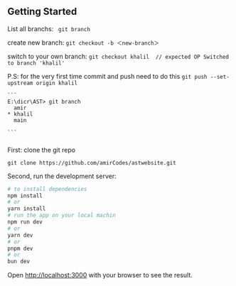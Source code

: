 

## Getting Started

List all branchs: ```  git branch  ``` 

create new branch:  ``` git checkout -b ＜new-branch＞ ```

switch to your own branch: ``` git checkout khalil  // expected OP Switched to branch 'khalil' ```

P.S: for the very first time commit and push need to do this `` git push --set-upstream origin khalil ``

`````
``` 
E:\dicr\AST> git branch 
  amir
* khalil
  main
 
```
`````
### 

First: clone the git repo

``` git clone https://github.com/amirCodes/astwebsite.git ```

Second, run the development server:

```bash
# to install dependencies 
npm install 
# or
yarn install
# run the app on your local machin
npm run dev
# or
yarn dev
# or
pnpm dev
# or
bun dev
```

Open [http://localhost:3000](http://localhost:3000) with your browser to see the result.

